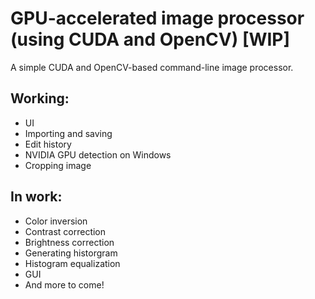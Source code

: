 # GPU-accelerated image processor (using CUDA and OpenCV) [WIP]
A simple CUDA and OpenCV-based command-line image processor.
## Working:
- UI
- Importing and saving
- Edit history
- NVIDIA GPU detection on Windows
- Cropping image
## In work:
- Color inversion
- Contrast correction
- Brightness correction
- Generating historgram
- Histogram equalization
- GUI
- And more to come!